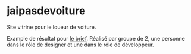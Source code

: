 # jaipasdevoiture

Site vitrine pour le loueur de voiture.

Example de résultat pour [le brief](https://simplonline.co/briefs/54796190-2f3e-426d-88c7-48e23c89af66).
Réalisé par groupe de 2, une personne dans le rôle de designer et une dans le rôle de développeur.
